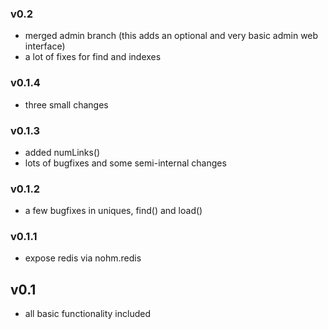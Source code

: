 ### v0.2
   - merged admin branch (this adds an optional and very basic admin web interface)
   - a lot of fixes for find and indexes
### v0.1.4
   - three small changes
### v0.1.3
   - added numLinks()
   - lots of bugfixes and some semi-internal changes
### v0.1.2
   - a few bugfixes in uniques, find() and load()
### v0.1.1
   - expose redis via nohm.redis
## v0.1
   - all basic functionality included
